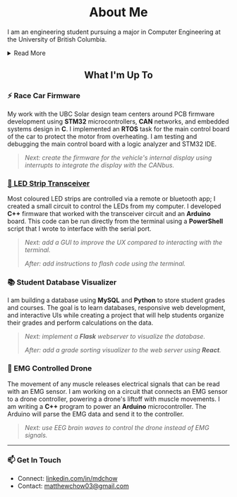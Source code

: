 <h1 align="center">About Me</h1>


I am an engineering student pursuing a major in Computer Engineering at the University of British Columbia.

<details>

<summary> Read More </summary>

<h3 align="left">🚀 The Dream</h3>

I was born and raised in East Vancouver, comforted by familiarity and a sense of community. I want to break out of that comfort, bringing the values I have gained to a new chapter. With my career, I am looking to work abroad and use my skills in larger markets—for larger goals. 

My passion is computer engineering with a niche in sustainability and transportation. I believe cars today are not mechanical, electrical, or manufacturing endeavours, they are software driven robots. It fascinates me that vehicles have brains, implemented in the roots of their embedded systems.

I aim to build up the skills needed to engineer the next generation of automobiles; between my degree, my projects, my tenacity, and my ambition, I hope to be on the right path. Working on solar race cars, I am gaining experience as a developer, but also a perspective on sustainability that is vital to people, profit, and the planet. 

My dream is to work on the next generation of intelligent transportation while minimizing the impacts that vehicles have on our world.

<h3 align="left">🎸 Fun Facts </h3>

I am a <a href="https://www.instagram.com/p/BNUxJOEgT5F/" target="_blank">self taught guitarist</a> and a one man band. I play the melody, chords, bassline, and occasionally, the percussion. This is also known as (percussive) fingerstyle.

I have been weightlifting for over 4 years, battling many health complications along the way. I am currently dealing with a growth in my ankle, but I like to say that every challenge someone faces is a lesson that can be taught to others. I am always open to having a chat about diet, training programs, and answering any questions you have about fitness. Shoot me an email!


<h3 align="left">🌎 My Mantras</h3>

- Missing an opportunity can hurt more than failure itself.
- Working with people who make you smile is a core virtue of any job.
- If you are truly passionate about something, you will find time for it.

</details>

<b><h2 align="center">What I'm Up To</h2></b>

<h3 align="left">⚡ Race Car Firmware </h3>

My work with the UBC Solar design team centers around PCB firmware development using **STM32** microcontrollers, **CAN** networks, and embedded systems design in **C**. I implemented an **RTOS** task for the main control board of the car to protect the motor from overheating. I am testing and debugging the main control board with a logic analyzer and STM32 IDE.

> *Next: create the firmware for the vehicle's internal display using interrupts to integrate the display with the CANbus.* 

<h3 align="left"><a href="https://github.com/MatthewChow03/LED-Strip-Controller" target="_blank" rel="noreferrer noopener">📡 LED Strip Transceiver</a></h3>

Most coloured LED strips are controlled via a remote or bluetooth app; I created a small circuit to control the LEDs from my computer. I developed **C++** firmware that worked with the transceiver circuit and an **Arduino** board. This code can be run directly from the terminal using a **PowerShell** script that I wrote to interface with the serial port.

> *Next: add a GUI to improve the UX compared to interacting with the terminal.* 
>
> *After: add instructions to flash code using the terminal.*

<h3 align="left">📚 Student Database Visualizer</h3>

I am building a database using **MySQL** and **Python** to store student grades and courses. The goal is to learn databases, responsive web development, and interactive UIs while creating a project that will help students organize their grades and perform calculations on the data.

> *Next: implement a **Flask** webserver to visualize the database.* 
> 
> *After: add a grade sorting visualizer to the web server using **React**.*

<h3 align="left">💪 EMG Controlled Drone</h3> 

The movement of any muscle releases electrical signals that can be read with an EMG sensor. I am working on a circuit that connects an EMG sensor to a drone controller, powering a drone's liftoff with muscle movements. I am writing a **C++** program to power an **Arduino** microcontroller. The Arduino will parse the EMG data and send it to the controller.

> *Next: use EEG brain waves to control the drone instead of EMG signals.* 

---

<h3 align="left">📫 Get In Touch</h3>


- Connect: <a href="https://www.linkedin.com/in/mdchow/" target="_blank" rel="noreferrer noopener">linkedin.com/in/mdchow</a>
- Contact: matthewchow03@gmail.com
